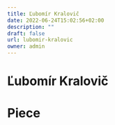 ```yaml
---
title: Ľubomír Kralovič
date: 2022-06-24T15:02:56+02:00
description: ""
draft: false
url: lubomir-kralovic
owner: admin
---
```

# Ľubomír Kralovič

<!-- SECTION BREAK -->
# Piece

